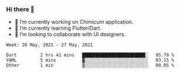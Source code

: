 ### Hi there 👋

<!--
**devcat37/devcat37** is a ✨ _special_ ✨ repository because its `README.md` (this file) appears on your GitHub profile.-->


- 🔭 I’m currently working on Chimicum application.
- 🌱 I’m currently learning Flutter/Dart.
- 👯 I’m looking to collaborate with UI designers.
<!-- - 🤔 I’m looking for help with ... -->

<!--START_SECTION:waka-->
```text
Week: 20 May, 2021 - 27 May, 2021

Dart         2 hrs 41 mins   ████████████████████████░   95.79 % 
YAML         5 mins          ▓░░░░░░░░░░░░░░░░░░░░░░░░   03.15 % 
Other        1 min           ▒░░░░░░░░░░░░░░░░░░░░░░░░   00.85 % 
```
<!--END_SECTION:waka-->
